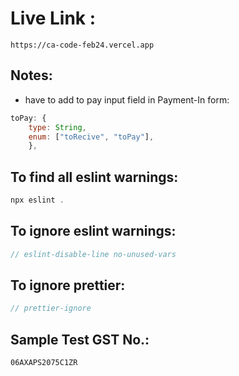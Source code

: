 # Live Link :

```
https://ca-code-feb24.vercel.app
```

## Notes:

- have to add to pay input field in Payment-In form:

```javascript
toPay: {
    type: String,
    enum: ["toRecive", "toPay"],
    },
```

## To find all eslint warnings:

```javascript
npx eslint .
```

## To ignore eslint warnings:

```javascript
// eslint-disable-line no-unused-vars
```

## To ignore prettier:

```javascript
// prettier-ignore
```

## Sample Test GST No.:

```xml
06AXAPS2075C1ZR
```
